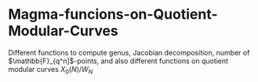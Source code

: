 # Magma-funcions-on-Quotient-Modular-Curves
Different functions to compute genus, Jacobian decomposition, number of $\mathbb{F}_{q^n]$-points, and also different functions on quotient modular curves $X_0(N)/W_N$
